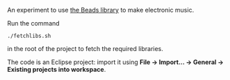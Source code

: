 An experiment to use [the Beads library](http://www.beadsproject.net) to make electronic music.

Run the command

    ./fetchlibs.sh

in the root of the project to fetch the required libraries.

The code is an Eclipse project: import it using **File &rarr; Import... &rarr; General &rarr; Existing projects into workspace**.